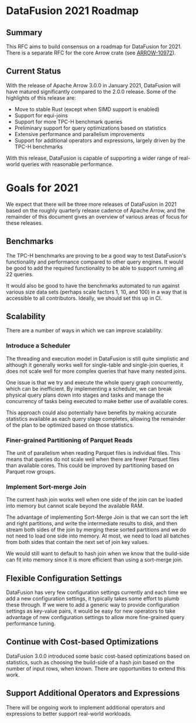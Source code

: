 # DataFusion 2021 Roadmap

## Summary

This RFC aims to build consensus on a roadmap for DataFusion for 2021. There is a separate RFC for the core Arrow crate (see [ARROW-10972](https://issues.apache.org/jira/browse/ARROW-10972)).

## Current Status

With the release of Apache Arrow 3.0.0 in January 2021, DataFusion will have matured significantly compared to the 2.0.0 release. Some of the highlights of this release are:

- Move to stable Rust (except when SIMD support is enabled)
- Support for equi-joins
- Support for more TPC-H benchmark queries
- Preliminary support for query optimizations based on statistics
- Extensive performance and parallelism improvements
- Support for additional operators and expressions, largely driven by the TPC-H benchmarks

With this release, DataFusion is capable of supporting a wider range of real-world queries with reasonable performance.

# Goals for 2021

We expect that there will be three more releases of DataFusion in 2021 based on the roughly quarterly release cadence of Apache Arrow, and the remainder of this document gives an overview of various areas of focus for these releases.

## Benchmarks

The TPC-H benchmarks are proving to be a good way to test DataFusion's functionality and performance compared to other query engines. It would be good to add the required functionality to be able to support running all 22 queries.

It would also be good to have the benchmarks automated to run against various size data sets (perhaps scale factors 1, 10, and 100) in a way that is accessible to all contributors. Ideally, we should set this up in CI.

## Scalability

There are a number of ways in which we can improve scalability.

### Introduce a Scheduler

The threading and execution model in DataFusion is still quite simplistic and although it generally works well for single-table and single-join queries, it does not scale well for more complex queries that have many nested joins.

One issue is that we try and execute the whole query graph concurrently, which can be inefficient. By implementing a scheduler, we can break physical query plans down into stages and tasks and manage the concurrency of tasks being executed to make better use of available cores.

This approach could also potentially have benefits by making accurate statistics available as each query stage completes, allowing the remainder of the plan to be optimized based on those statistics.

### Finer-grained Partitioning of Parquet Reads

The unit of parallelism when reading Parquet files is individual files. This means that queries do not scale well when there are fewer Parquet files than available cores. This could be improved by partitioning based on Parquet row groups.

### Implement Sort-merge Join

The current hash join works well when one side of the join can be loaded into memory but cannot scale beyond the available RAM.

The advantage of implementing Sort-Merge Join is that we can  sort the left and right partitions, and write the intermediate results  to disk, and then stream both sides of the join by merging these sorted partitions and we do not need to load one side into memory. At most, we need to load all batches from both sides that contain the next set of join key values.

We would still want to default to hash join when we know that the  build-side can fit into memory since it is more efficient than using a sort-merge join.

## Flexible Configuration Settings

DataFusion has very few configuration settings currently and each time we add a new configuration settings, it typically takes some effort to plumb these through. If we were to add a generic way to provide configuration settings as key-value pairs, it would be easy for new operators to take advantage of new configuration settings to allow more fine-grained query performance tuning.

## Continue with Cost-based Optimizations

DataFusion 3.0.0 introduced some basic cost-based optimizations based on statistics, such as choosing the build-side of a hash join based on the number of input rows, when known. There are opportunities to extend this work.

## Support Additional Operators and Expressions

There will be ongoing work to implement additional operators and expressions to better support real-world workloads.
